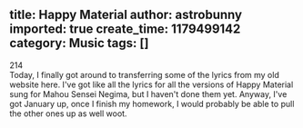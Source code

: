 title: Happy Material
author: astrobunny
imported: true
create_time: 1179499142
category: Music
tags: []
---
<wpg2idlightbox>214</wpg2idlightbox>  
Today, I finally got around to transferring some of the lyrics from my old website here. I've got like all the lyrics for all the versions of Happy Material sung for Mahou Sensei Negima, but I haven't done them yet. Anyway, I've got January up, once I finish my homework, I would probably be able to pull the other ones up as well woot.